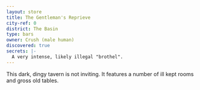 ```yaml
---
layout: store
title: The Gentleman's Reprieve
city-ref: 0
district: The Basin
type: bars
owner: Crush (male human)
discovered: true
secrets: |-
  A very intense, likely illegal "brothel".
---
```

This dark, dingy tavern is not inviting. It features a number of ill kept rooms and gross old tables.
